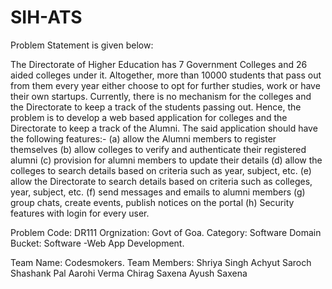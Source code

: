 # SIH-ATS
Problem Statement is given below:

The Directorate of Higher Education has 7 Government Colleges and 26 aided colleges under it. Altogether, more than 10000 students that pass out from them every year either choose to opt for further studies, work or have their own startups. Currently, there is no mechanism for the colleges and the Directorate to keep a track of the students passing out. Hence, the problem is to develop a web based application for colleges and the Directorate to keep a track of the Alumni. The said application should have the following features:- (a) allow the Alumni members to register themselves (b) allow colleges to verify and authenticate their registered alumni (c) provision for alumni members to update their details (d) allow the colleges to search details based on criteria such as year, subject, etc. (e) allow the Directorate to search details based on criteria such as colleges, year, subject, etc. (f) send messages and emails to alumni members (g) group chats, create events, publish notices on the portal (h) Security features with login for every user.

Problem Code: DR111
Orgnization: Govt of Goa.
Category: Software
Domain Bucket: Software -Web App Development.

Team Name: Codesmokers.
Team Members:
Shriya Singh
Achyut Saroch
Shashank Pal
Aarohi Verma
Chirag Saxena
Ayush Saxena
